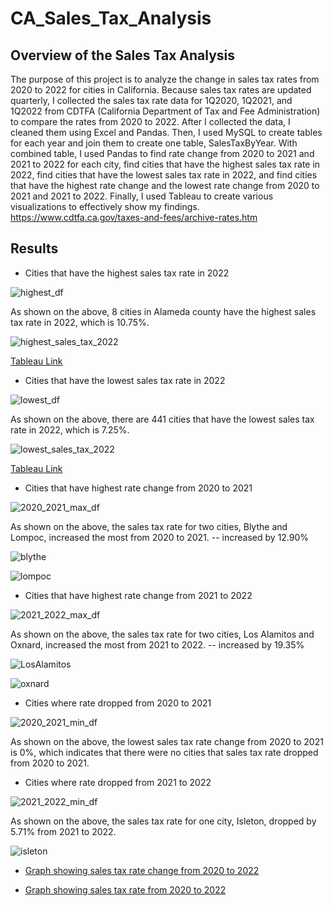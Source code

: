# CA_Sales_Tax_Analysis

## Overview of the Sales Tax Analysis
The purpose of this project is to analyze the change in sales tax rates from 2020 to 2022 for cities in California. Because sales tax rates are updated quarterly, I collected the sales tax rate data for 1Q2020, 1Q2021, and 1Q2022 from CDTFA (California Department of Tax and Fee Administration) to compare the rates from 2020 to 2022. After I collected the data, I cleaned them using Excel and Pandas. Then, I used MySQL to create tables for each year and join them to create one table, SalesTaxByYear. With combined table, I used Pandas to find rate change from 2020 to 2021 and 2021 to 2022 for each city, find cities that have the highest sales tax rate in 2022, find cities that have the lowest sales tax rate in 2022, and find cities that have the highest rate change and the lowest rate change from 2020 to 2021 and 2021 to 2022. Finally, I used Tableau to create various visualizations to effectively show my findings. 
https://www.cdtfa.ca.gov/taxes-and-fees/archive-rates.htm

## Results
- Cities that have the highest sales tax rate in 2022

![highest_df](Resources/highest_df.png)

As shown on the above, 8 cities in Alameda county have the highest sales tax rate in 2022, which is 10.75%. 

![highest_sales_tax_2022](Resources/highest_sales_tax_2022.png)

[Tableau Link](https://public.tableau.com/app/profile/ayoung.kim2278/viz/CitiesinCAthathavehighestsalestaxratein2022/HighestSalesTaxRate)

- Cities that have the lowest sales tax rate in 2022

![lowest_df](Resources/lowest_df.png)

As shown on the above, there are 441 cities that have the lowest sales tax rate in 2022, which is 7.25%. 

![lowest_sales_tax_2022](Resources/lowest_sales_tax_2022.png)

[Tableau Link](https://public.tableau.com/app/profile/ayoung.kim2278/viz/CitiesinCAthathavelowestsalestaxratein2022/LowestSalesTaxRate)

- Cities that have highest rate change from 2020 to 2021


![2020_2021_max_df](Resources/2020_2021_max_df.png)

As shown on the above, the sales tax rate for two cities, Blythe and Lompoc, increased the most from 2020 to 2021. -- increased by 12.90%

![blythe](Resources/blythe.png)

![lompoc](Resources/lompoc.png)

- Cities that have highest rate change from 2021 to 2022

![2021_2022_max_df](Resources/2021_2022_max_df.png)

As shown on the above, the sales tax rate for two cities, Los Alamitos and Oxnard, increased the most from 2021 to 2022. -- increased by 19.35%

![LosAlamitos](Resources/LosAlamitos.png)

![oxnard](Resources/oxnard.png)

- Cities where rate dropped from 2020 to 2021

![2020_2021_min_df](Resources/2020_2021_min_df.png)

As shown on the above, the lowest sales tax rate change from 2020 to 2021 is 0%, which indicates that there were no cities that sales tax rate dropped from 2020 to 2021. 

- Cities where rate dropped from 2021 to 2022

![2021_2022_min_df](Resources/2021_2022_min_df.png)

As shown on the above, the sales tax rate for one city, Isleton, dropped by 5.71% from 2021 to 2022. 

![isleton](Resources/isleton.png)

- [Graph showing sales tax rate change from 2020 to 2022](https://public.tableau.com/app/profile/ayoung.kim2278/viz/CASalesTaxRateChangefrom2020to2022/CASalesTaxRateChange2020-2022)

- [Graph showing sales tax rate from 2020 to 2022](https://public.tableau.com/app/profile/ayoung.kim2278/viz/CASalesTaxRatefrom2020to2022/Sheet1)
	

  

